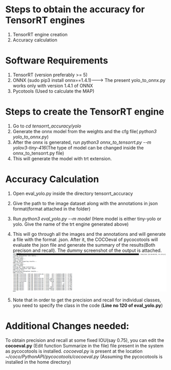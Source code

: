 
# Steps to obtain the accuracy for TensorRT engines
1. TensorRT engine creation
2. Accuracy calculation

# Software Requirements 
1. TensorRT (version preferably >= 5)
2. ONNX (sudo pip3 install onnx==1.4.1)---> The present yolo_to_onnx.py works only with version 1.4.1 of ONNX
3. Pycotools (Used to calculate the MAP)


# Steps to create the TensorRT engine
1. Go to <i>cd tensorrt_accuracy/yolo </i>
2. Generate the onnx model from the weights and the cfg file( <i>python3 yolo_to_onnx.py</i>)
3. After the onnx is generated, run <i> python3 onnx_to_tensorrt.py --m yolov3-tiny-416</i>(The type of model can be changed inside the onnx_to_tensorrt.py file)
4. This will generate the model with trt extension.


# Accuracy Calculation

1. Open eval_yolo.py inside the directory tensorrt_accuracy
2. Give the path to the image dataset along with the annotations in json format(format attached in the folder)
3. Run <i>python3 eval_yolo.py --m model</i> (Here model is either tiny-yolo or yolo. Give the name of the trt engine generated above)
4. This will go through all the images and the annotations and will generate a file with the format .json. After it, the COCOeval of pycocotools will evaluate the json   file and generate the summary of the results(Both precison and recall). The dummy screenshot of the output is attached.
  ![alt text](mdoutput.png)

5. Note that in order to get the precision and recall for individual classes, you need to specify the class in the code (<b>Line no 120 of eval_yolo.py</b>)

# Additional Changes needed:
To obtain precision and recall at some fixed IOU(say 0.75), you can edit the <b>cocoeval.py</b> (Edit function Summarize in the file) file present in the system as pycocotools is installed. <i>cocoeval.py</i> is present at the location <i> ~/coco/PythonAPI/pycocotools/cocoeval.py</i> (Assuming the pycocotools is installed in the home directory)
  
